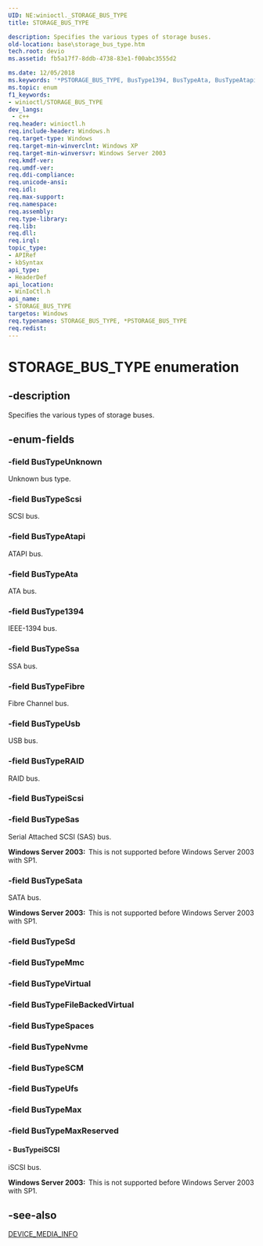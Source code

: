 ```yaml
---
UID: NE:winioctl._STORAGE_BUS_TYPE
title: STORAGE_BUS_TYPE

description: Specifies the various types of storage buses.
old-location: base\storage_bus_type.htm
tech.root: devio
ms.assetid: fb5a17f7-8ddb-4738-83e1-f00abc3555d2

ms.date: 12/05/2018
ms.keywords: '*PSTORAGE_BUS_TYPE, BusType1394, BusTypeAta, BusTypeAtapi, BusTypeFibre, BusTypeMaxReserved, BusTypeRAID, BusTypeSas, BusTypeSata, BusTypeScsi, BusTypeSsa, BusTypeUnknown, BusTypeUsb, BusTypeiSCSI, PSTORAGE_BUS_TYPE, PSTORAGE_BUS_TYPE enumeration pointer, STORAGE_BUS_TYPE, STORAGE_BUS_TYPE enumeration, _win32_storage_bus_type, base.storage_bus_type, winioctl/BusType1394, winioctl/BusTypeAta, winioctl/BusTypeAtapi, winioctl/BusTypeFibre, winioctl/BusTypeMaxReserved, winioctl/BusTypeRAID, winioctl/BusTypeSas, winioctl/BusTypeSata, winioctl/BusTypeScsi, winioctl/BusTypeSsa, winioctl/BusTypeUnknown, winioctl/BusTypeUsb, winioctl/BusTypeiSCSI, winioctl/PSTORAGE_BUS_TYPE, winioctl/STORAGE_BUS_TYPE'
ms.topic: enum
f1_keywords:
- winioctl/STORAGE_BUS_TYPE
dev_langs:
 - c++
req.header: winioctl.h
req.include-header: Windows.h
req.target-type: Windows
req.target-min-winverclnt: Windows XP
req.target-min-winversvr: Windows Server 2003
req.kmdf-ver: 
req.umdf-ver: 
req.ddi-compliance: 
req.unicode-ansi: 
req.idl: 
req.max-support: 
req.namespace: 
req.assembly: 
req.type-library: 
req.lib: 
req.dll: 
req.irql: 
topic_type:
- APIRef
- kbSyntax
api_type:
- HeaderDef
api_location:
- WinIoCtl.h
api_name:
- STORAGE_BUS_TYPE
targetos: Windows
req.typenames: STORAGE_BUS_TYPE, *PSTORAGE_BUS_TYPE
req.redist: 
---
```


# STORAGE_BUS_TYPE enumeration


## -description


Specifies the various types of storage 
    buses.


## -enum-fields




### -field BusTypeUnknown

Unknown bus type.


### -field BusTypeScsi

SCSI bus.


### -field BusTypeAtapi

ATAPI bus.


### -field BusTypeAta

ATA bus.


### -field BusType1394

IEEE-1394 bus.


### -field BusTypeSsa

SSA bus.


### -field BusTypeFibre

Fibre Channel bus.


### -field BusTypeUsb

USB bus.


### -field BusTypeRAID

RAID bus.


### -field BusTypeiScsi


### -field BusTypeSas

Serial Attached SCSI (SAS) bus.
      

<b>Windows Server 2003:  </b>This is not supported before Windows Server 2003 with SP1.


### -field BusTypeSata

SATA bus.
      

<b>Windows Server 2003:  </b>This is not supported before Windows Server 2003 with SP1.


### -field BusTypeSd


### -field BusTypeMmc


### -field BusTypeVirtual


### -field BusTypeFileBackedVirtual


### -field BusTypeSpaces


### -field BusTypeNvme


### -field BusTypeSCM


### -field BusTypeUfs


### -field BusTypeMax


### -field BusTypeMaxReserved


#### - BusTypeiSCSI

iSCSI bus.
      

<b>Windows Server 2003:  </b>This is not supported before Windows Server 2003 with SP1.


## -see-also




<a href="https://docs.microsoft.com/windows/desktop/api/winioctl/ns-winioctl-device_media_info">DEVICE_MEDIA_INFO</a>
 

 

